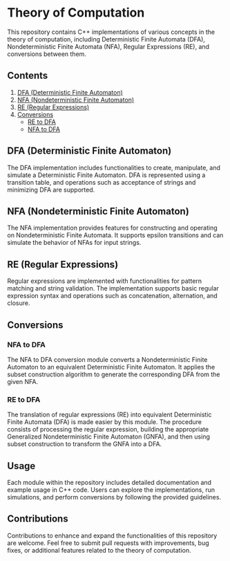 # Theory of Computation

This repository contains C++ implementations of various concepts in the theory of computation, including Deterministic Finite Automata (DFA), Nondeterministic Finite Automata (NFA), Regular Expressions (RE), and conversions between them.

## Contents

1. [DFA (Deterministic Finite Automaton)](#dfa)
2. [NFA (Nondeterministic Finite Automaton)](#nfa)
3. [RE (Regular Expressions)](#re)
4. [Conversions](#conversions)
   - [RE to DFA](#re-to-dfa)
   - [NFA to DFA](#nfa-to-dfa)

## DFA (Deterministic Finite Automaton) <a name="dfa"></a>

The DFA implementation includes functionalities to create, manipulate, and simulate a Deterministic Finite Automaton. DFA is represented using a transition table, and operations such as acceptance of strings and minimizing DFA are supported.

## NFA (Nondeterministic Finite Automaton) <a name="nfa"></a>

The NFA implementation provides features for constructing and operating on Nondeterministic Finite Automata. It supports epsilon transitions and can simulate the behavior of NFAs for input strings.

## RE (Regular Expressions) <a name="re"></a>

Regular expressions are implemented with functionalities for pattern matching and string validation. The implementation supports basic regular expression syntax and operations such as concatenation, alternation, and closure.

## Conversions <a name="conversions"></a>

### NFA to DFA <a name="nfa-to-dfa"></a>

The NFA to DFA conversion module converts a Nondeterministic Finite Automaton to an equivalent Deterministic Finite Automaton. It applies the subset construction algorithm to generate the corresponding DFA from the given NFA.

### RE to DFA <a name="re-to-dfa"></a>

The translation of regular expressions (RE) into equivalent Deterministic Finite Automata (DFA) is made easier by this module. The procedure consists of processing the regular expression, building the appropriate Generalized Nondeterministic Finite Automaton (GNFA), and then using subset construction to transform the GNFA into a DFA.

## Usage

Each module within the repository includes detailed documentation and example usage in C++ code. Users can explore the implementations, run simulations, and perform conversions by following the provided guidelines.

## Contributions

Contributions to enhance and expand the functionalities of this repository are welcome. Feel free to submit pull requests with improvements, bug fixes, or additional features related to the theory of computation.
